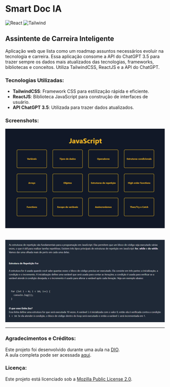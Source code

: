 # Smart Doc IA
![React](https://img.shields.io/badge/React-20232A?style=for-the-badge&logo=react&logoColor=61DAFB)
![Tailwind](https://img.shields.io/badge/tailwindcss-%2338B2AC.svg?style=for-the-badge&logo=tailwind-css&logoColor=white) 

## Assintente de Carreira Inteligente
Aplicação web que lista como um roadmap assuntos necessários evoluir na tecnologia e carreira. Essa aplicação consome a API do ChatGPT 3.5 para trazer sempre os dados mais atualizados das tecnologias, frameworks, bibliotecas e conceitos. Utiliza TailwindCSS, ReactJS e a API do ChatGPT. 

### Tecnologias Utilizadas:
- **TailwindCSS**: Framework CSS para estilização rápida e eficiente.
- **ReactJS**: Biblioteca JavaScript para construção de interfaces de usuário.
- **API ChatGPT 3.5**: Utilizada para trazer dados atualizados.

### Screenshots:
![imag_01](https://github.com/Alan-oliveir/smart_doc_IA/blob/main/screenshots/smart_doc_img_01.png)  
<br>  
![imag_02](https://github.com/Alan-oliveir/smart_doc_IA/blob/main/screenshots/smart_doc_img_02.png)  

___
### Agradecimentos e Créditos:
Este projeto foi desenvolvido durante uma aula na [DIO](https://web.dio.me/home).  
A aula completa pode ser acessada [aqui](https://www.youtube.com/watch?v=v2k2ciLhlLI).

### Licença:
Este projeto está licenciado sob a [Mozilla Public License 2.0](https://www.mozilla.org/en-US/MPL/2.0/).
